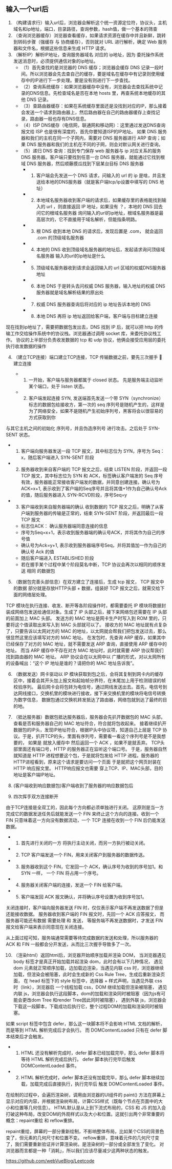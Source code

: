 ## 输入一个url后

1. （构建请求行）输入url后，浏览器会解析这个统一资源定位符，协议头，主机域名和ip地址，端口，目录路径，查询参数，hash值，做一个基本的筛查
2. （查询浏览器缓存）浏览器查看缓存，如果请求资源在缓存中并且新鲜，跳转到转码步骤（强缓存 与 协商缓存），否则就对 URL 进行解析，确定 Web 服务器和文件名，根据这些信息来生成 HTTP 请求。
3. （解析IP）解析IP地址，查询服务器域名 对应的 ip地址，因为 委托操作系统 发送消息时，必须提供通信对象的ip地址。
   - （1）首先查找的是浏览器的 DNS 缓存；浏览器会缓存 DNS 记录一段时间。所以浏览器会先去查自己的缓存，要是域名在缓存中有记录则使用缓存中的IP进行下一步处理。要是没有则进行下一步查找。
   - （2）查询系统缓存：如果浏览器缓存中没有，浏览器会去查找系统中记录的DNS信息。先检查域名是否在本地 hosts 里，再查系统本地缓存的其他 DNS 记录。
   - （3）查路由器缓存：如果在系统缓存里面还是没找到对应的IP，那么接着会发送一个请求到路由器上，然后路由器在自己的路由器缓存上查找记录，路由器一般也存有DNS信息。
   - （4）ISP DNS缓存（电信网，联通网和移动网）：这里通过发送DNS查询报文给 ISP 也是很有深度的，首先你要知道ISP的IP地址。 如果 DNS 服务器和我们的主机在同一个子网内，需要对 DNS 服务器进行 ARP 查询；如果 DNS 服务器和我们的主机在不同的子网，则会对默认网关进行查询。
   - （5）递归 DNS 查询：找到专门保存 web 服务器与 ip 对应关系的服务 DNS 服务器。客户端只要找到任意一台 DNS 服务器，就能通过它找到根域 DNS 服务器，然后顺藤摸瓜找到下层某台目标 DNS 服务器
      - 1. 客户端会先发送一个 DNS 请求，问输入的 url 的 ip 是啥，并且发送给本地的DNS服务器（就是客户端tcp/ip设置中填写的 DNS 地址）
      - 2. 本地域名服务器收到客户端的请求后，如果缓存里的表格能找到输入的 url ，则直接返回 IP 地址，如果没有 ？，本地的 DNS 回去问它的根域名服务器 询问输入的url的ip地址，根域名服务器是最高层次的，它不直接用于域名解析，但能指条明路。
      - 3. 根 DNS 收到本地 DNS 的请求后，发现后置是 .com， 就会返回 .com 的顶级域名服务器
      - 4. 本地的 DNS 收到顶级域名服务器的地址后，发起请求询问顶级域名服务器 输入的url的ip地址是什么
      - 5. 顶级域名服务器收到请求会返回输入的 url 区域的权威DNS服务器地址
      - 6. 本地 DNS 于是转头去问权威 DNS 服务器，输入地址的权威 DNS 服务器就是域名解析结果的原出处
      - 7. 权威 DNS 服务器查询后将对应的 ip 地址告诉本地的 DNS
      - 8. 本地 DNS 再将 ip 地址返回给客户端，客户端与目标建立连接

现在找到ip地址了，需要把数据包发出去，DNS 找到 IP 后，就可以把 http 的传输工作交给操作系统中的协议栈。浏览器通过调用 socket 库，来委托协议栈工作。
协议的上半部分负责收发数据的 tcp 和 udp 协议，他俩会接受应用层的委托执行收发数据的操作

4. （建立TCP连接）端口建立TCP连接，TCP 传输数据之前，要先三次握手 🤝 建立连接

   - 1. 一开始，客户端与服务器都属于 closed 状态。 先是服务端主动监听某个端口，处于 listen 状态。
   - 2. 客户端发起连接 SYN, 发送端首先发送一个带 SYN（synchronize）标志的数据包给接收方，第一次的 seq 序列号是随机产生的，这样是为了网络安全，如果不是随机产生初始序列号，黑客将会以很容易的方式获取到你

与其它主机之间的初始化 序列号，并且伪造序列号 进行攻击。之后处于 SYN- SENT 状态。

   - 1. 客户端向服务器发送一段 TCP 报文，其中标志位为 SYN，序号为 Seq：x，随后客户端进入 SYN-SENT 阶段
   - 2. 服务器收到来自客户端的 TCP 报文之后，结束 LISTEN 阶段，并返回一段 TCP 报文，其中标志位为 SYN 和 ACK，标签确认客户端发的 Seq 序号有效，服务器能正常接收客户端发的数据，并同意创建连接。确认号为 ACK=x+1, 表示收到了客户端的Seq序号并且将其值+1作为自己确认号Ack的值，随后服务器进入 SYN-RCVD阶段，序号Seq=y
   - 3. 客户端收到来自服务器端的确认 收到数据的 TCP 报文之后，明确了从客户端到服务器的传输是正常的，结束 SYN-SENT 阶段，并返回最后一段 TCP 报文
      - 标志位ACK： 确认服务器端同意连接的信息
      - 序号为Seq=x+1，表示收到服务器端的确认号ACK，并将其作为自己的序号值
      - 确认号为Ack=y+1, 表示收到服务器端序号Seq，并将其值加一作为自己的确认号 Ack 的值
      - 随后客户端进入 ESTABLISHED 阶段
      - 若在握手某个过程中某个阶段莫名中断，TCP 协议会再次以相同的顺序发送 相同 的数据包

5. （数据包完善头部信息）在双方建立了连接后，生成 tcp 报文， TCP 报文中的数据 部分就是存放HTTP头部 + 数据，组装好 TCP 报文之后，就需交给下面的网络层处理。

TCP 模块在执行连接、收发、断开等各阶段操作时，都需要委托 IP 模块将数据封装成网络包发送给通信对象。生成了 IP 头部之后，接下来网络包还需要在 IP 头部的前面加上 MAC 头部。
发送方的 MAC 地址是网卡生产时写入到 ROM 里的，只要将这个值读取出来写入到 MAC 头部就可以了。
接收方的 MAC 地址就有点复杂了，只要告诉以太网对方的 MAC 的地址，以太网就会帮我们把包发送过去，那么很显然这里应该填写对方的 MAC 地址。
在发包时，先查询 ARP 缓存，如果其中已经保存了对方的 MAC 地址，就不需要发送 ARP 查询，直接使用 ARP 缓存中的地址。
而当 ARP 缓存中不存在对方 MAC 地址时，此时就需要 ARP 协议帮我们找到路由器的 MAC 地址。
ARP 协议会在以太网中以 广播的形式，对以太网所有的设备喊出：“这个 IP 地址是谁的？请把你的 MAC 地址告诉我”。

6. （数据发送）网卡驱动以 IP 模块获取到包之后，会将其复制到网卡内的缓存区中，接着会其开头加上报文和起始帧分界符，在末尾加上用于检测错误的帧校验序列。
最后网卡会将包转为电信号，通过网线发送出去。首先，电信号到达网线接口，交换机里的模块进行接收，接下来交换机里的模块将电信号转换为数字信息，
数据包通过交换机转发抵达了路由器，网络包就到达了最终的目的地。

7. （抵达服务器）数据包抵达服务器后，服务器会先扒开数据包的 MAC 头部，查看是否和服务器自己的 MAC 地址符合，符合就将包收起来。
接着继续扒开数据包的IP头，发现IP地址符合，根据IP头中协议项，知道自己上层是 TCP 协议。于是，扒开TCP的头，里面有序列号，需要看一看这个序列号是不是我想要的，
如果是 就放入缓存中 然后返回一个 ACK ，如果不是就丢弃。 TCP头部里面还有端口号，HTTP 的服务器正在监听这个端口号。
于是，服务器自然就知道是 HTTP 进程想要这个包，于是就将包发给 HTTP 进程。服务器的HTTP进程看到，原来这个请求是要访问一个页面
于是就把这个网页封装在 HTTP 响应报文里。 HTTP响应报文也需要 穿上TCP、IP、MAC头部，目的地址是客户端IP地址。

8. (客户端收到响应数据包)客户端收到了服务器的响应数据包后

9. 四次挥手双方连接断开

由于TCP连接是全双工的，因此每个方向都必须单独进行关闭。
这原则是当一方完成它的数据发送任务后就能发送一个 FIN 来终止这个方向的连接。收到一个 FIN 只意味着这一方向没有数据流动，一个 TCP 连接在收到一个 FIN 后仍能发送数据。
   - 1. 首先进行关闭的一方 将执行主动关闭，而另一方执行被动关闭。
   - 2. TCP 客户端发送一个 FIN，用来关闭客户到服务器的数据传送。
   - 3. 服务器收到这个 FIN，它发回一个 ACK，确认序号为收到的序号加1。和 SYN 一样， 一个 FIN 将占用一个序号。
   - 4. 服务器关闭客户端的连接，发送一个 FIN 给客户端。
   - 5. 客户端发回 ACK 报文确认，并将确认序号设置为收到序号加1。

关闭连接时，客户端向服务器发送 FIN 时，仅仅表示客户端不再发送数据了但是还能接收数据。
服务器收到客户端的 FIN 报文时，先回一个 ACK 应答报文， 而服务器可能还有数据 需要处理 和 发送，
等服务端不再发送数据时，才发送 FIN 报文给客户端来表示同意现在关闭连接。

从上面过程可知，服务端通常需要等待完成数据的发送和处理，所以服务器的 ACK 和 FIN 一般都会分开发送，从而比三次握手导致多了一次。

10. （渲染html）返回html后，浏览器开始顺序加载并渲染 DOM， 当浏览器遇见 body 标签才是真正开始加载并起渲染 dom，此时会有以下几种情况，
遇见 dom 元素就正常顺序加载，边加载边渲染，当遇见内联 css 时，浏览器继续加载，但渲染会被阻塞，此时会生成新的 Css Rule Tree，生成后重新渲染页面，
在 head 标签下的 style 标签中，选择器 + 样式声明，当遇见外联 css 时（link），浏览器启 一个线程加载 css，DOM 继续加载但渲染被阻塞，
遇见内联 js，浏览器会执行这段脚本，dom的加载和渲染同时被阻塞（因为js有可能会更改dom Tree 和render Tree因此同时被阻塞），
遇到外联 js，浏览器会下载这一段脚本，下载成功后执行它，整个过程DOM的加载和渲染同时被阻塞。

如果 script 标签中包含 defer，那么这一块脚本将不会影响 HTML 文档的解析，而是等到 HTML 解析完成后才会执行。 而 DOMContentLoaded 只有在 defer 脚本结束后才会触发。

   - 1. HTML 还没有解析完成时，defer 脚本已经加载完毕，那么 defer 脚本将等待 HTML 解析完成后执行。 defer 脚本执行完毕后触发 DOMContentLoaded 事件。
   - 2. HTML 解析完成时，defer 脚本还没有加载完毕，那么 defer 脚本继续加载，加载完成后直接执行，执行完毕后 触发 DOMContentLoaded 事件。

在绘制的过程中，会遍历渲染树，调用由浏览器的UI组件的 paint() 方法在屏幕上显示对应的内容，并根据渲染树布局，计算CSS样式（既每个节点在页面中的大小和位置等几何信息）。
HTML默认是从上到下流式布局的，CSS 和 JS 的加入会打破这种布局，改变DOM的外观样式以及大小和位置。这就引出两个非常重要的概念：repaint重绘 和 reflow重排。

repaint重绘，屏幕的一部分重新绘制，不影响整体布局，比如某个CSS的背景色变了，但元素的几何尺寸和位置不变。
reflow重排，意味着元件的几何尺寸变了，我们需要重新验证并计算渲染树。是渲染树的一部分或全部发生了变化。
对浏览器而言都是一种「消耗」，所以我们应该尽量减少这两种状态的触发。

https://github.com/webVueBlog/Leetcode